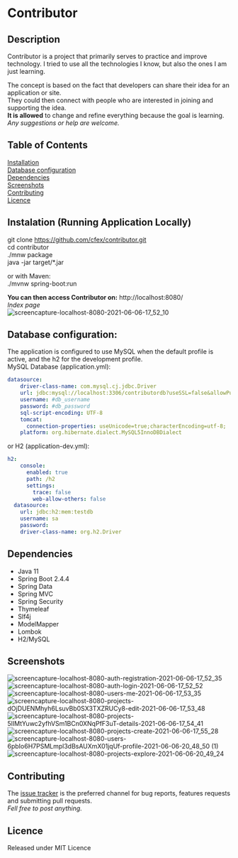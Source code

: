 # Contributor

## Description
Contributor is a project that primarily serves to practice and improve technology. I tried to use all the technologies I know, but also the ones I am just learning.  

The concept is based on the fact that developers can share their idea for an application or site.   
They could then connect with people who are interested in joining and supporting the idea.  
**It is allowed** to change and refine everything because the goal is learning.   
*Any suggestions or help are welcome.*

## Table of Contents
[Installation](#installation)  
[Database configuration](#database)  
[Dependencies](#dependencies)   
[Screenshots](#screenshots)   
[Contributing](#contributing)  
[Licence](#licence)  

<a name="installation" />  

## Instalation (Running Application Locally)   

git clone https://github.com/cfex/contributor.git  
cd contributor  
./mnw package  
java -jar target/*.jar  
  
or with Maven:  
./mvnw spring-boot:run  

**You can then access Contributor on:** http://localhost:8080/   
*Index page*  
![screencapture-localhost-8080-2021-06-06-17_52_10](https://user-images.githubusercontent.com/24775798/121085022-a3867880-c7e1-11eb-83fb-aab3ea7d6843.png)  

<a name="database" />  

## Database configuration:  
The application is configured to use MySQL when the default profile is active, and the h2 for the development profile.  
MySQL Database (application.yml):  
```yml  
datasource:
    driver-class-name: com.mysql.cj.jdbc.Driver
    url: jdbc:mysql://localhost:3306/contributordb?useSSL=false&allowPublicKeyRetrieval=true
    username: #db_username
    password: #db_password
    sql-script-encoding: UTF-8
    tomcat:
      connection-properties: useUnicode=true;characterEncoding=utf-8;
    platform: org.hibernate.dialect.MySQL5InnoDBDialect
```  
or H2 (application-dev.yml):  
```yml
h2:
    console:
      enabled: true
      path: /h2
      settings:
        trace: false
        web-allow-others: false
  datasource:
    url: jdbc:h2:mem:testdb
    username: sa
    password:
    driver-class-name: org.h2.Driver
```  

<a name="dependencies" />   

## Dependencies  
- Java 11  
- Spring Boot 2.4.4  
- Spring Data  
- Spring MVC
- Spring Security  
- Thymeleaf  
- Slf4j
- ModelMapper
- Lombok
- H2/MySQL  

<a name="screenshots" />  

## Screenshots

![screencapture-localhost-8080-auth-registration-2021-06-06-17_52_35](https://user-images.githubusercontent.com/24775798/121087817-307f0100-c7e5-11eb-8750-5a72f6216522.png)
![screencapture-localhost-8080-auth-login-2021-06-06-17_52_52](https://user-images.githubusercontent.com/24775798/121087870-3d9bf000-c7e5-11eb-9aee-3398a2e6621e.png)
![screencapture-localhost-8080-users-me-2021-06-06-17_53_35](https://user-images.githubusercontent.com/24775798/121087904-4a204880-c7e5-11eb-800d-175a5998d0b1.png)
![screencapture-localhost-8080-projects-dOjDUENMhyh6LsuvBb0SX3TXZRUCy8-edit-2021-06-06-17_53_48](https://user-images.githubusercontent.com/24775798/121087950-5b695500-c7e5-11eb-927b-58f111890826.png)
![screencapture-localhost-8080-projects-5lIMtYuwc2yfhVSm1BCn0XNqPfF3uT-details-2021-06-06-17_54_41](https://user-images.githubusercontent.com/24775798/121087966-602e0900-c7e5-11eb-888e-06abfa4e7933.png)
![screencapture-localhost-8080-projects-create-2021-06-06-17_55_28](https://user-images.githubusercontent.com/24775798/121087973-62906300-c7e5-11eb-83cc-18de0993a295.png)
![screencapture-localhost-8080-users-6pbIo6H7PSMLmpl3dBsAUXmX01jqUf-profile-2021-06-06-20_48_50 (1)](https://user-images.githubusercontent.com/24775798/121088034-73d96f80-c7e5-11eb-9128-625428f3bab3.png)
![screencapture-localhost-8080-projects-explore-2021-06-06-20_49_24](https://user-images.githubusercontent.com/24775798/121088098-85bb1280-c7e5-11eb-9a7c-c2c365891cfa.png)  

<a name="contributing" />  

## Contributing  

The [issue tracker](https://github.com/cfex/contributor/issues) is the preferred channel for bug reports, features requests and submitting pull requests.  
*Fell free to post anything.*

<a name="licence" />  

## Licence
Released under MIT Licence


